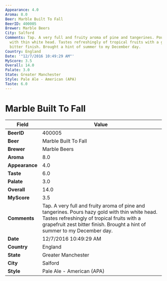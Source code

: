 ```yaml
---
Appearance: 4.0
Aroma: 8.0
Beer: Marble Built To Fall
BeerID: 400005
Brewer: Marble Beers
City: Salford
Comments: Tap. A very full and fruity aroma of pine and tangerines. Pours hazy gold
  with thin white head. Tastes refreshingly of tropical fruits with a grapefruit zest
  bitter finish. Brought a hint of summer to my December day.
Country: England
Date: '"12/7/2016 10:49:29 AM"'
MyScore: 3.5
Overall: 14.0
Palate: 3.0
State: Greater Manchester
Style: Pale Ale - American (APA)
Taste: 6.0
---
```


# Marble Built To Fall

| Field         | Value |
|---------------|-------|
| **BeerID** | 400005 |
| **Beer** | Marble Built To Fall |
| **Brewer** | Marble Beers |
| **Aroma** | 8.0 |
| **Appearance** | 4.0 |
| **Taste** | 6.0 |
| **Palate** | 3.0 |
| **Overall** | 14.0 |
| **MyScore** | 3.5 |
| **Comments** | Tap. A very full and fruity aroma of pine and tangerines. Pours hazy gold with thin white head. Tastes refreshingly of tropical fruits with a grapefruit zest bitter finish. Brought a hint of summer to my December day. |
| **Date** | 12/7/2016 10:49:29 AM |
| **Country** | England |
| **State** | Greater Manchester |
| **City** | Salford |
| **Style** | Pale Ale - American (APA) |
